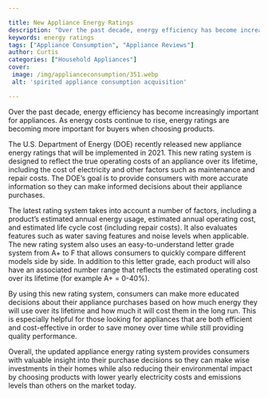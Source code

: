 ```yaml
---

title: New Appliance Energy Ratings
description: "Over the past decade, energy efficiency has become increasingly important for appliances. As energy costs continue to rise, energy...find out now"
keywords: energy ratings
tags: ["Appliance Consumption", "Appliance Reviews"]
author: Curtis
categories: ["Household Appliances"]
cover: 
 image: /img/applianceconsumption/351.webp
 alt: 'spirited appliance consumption acquisition'

---
```


Over the past decade, energy efficiency has become increasingly important for appliances. As energy costs continue to rise, energy ratings are becoming more important for buyers when choosing products.

The U.S. Department of Energy (DOE) recently released new appliance energy ratings that will be implemented in 2021. This new rating system is designed to reflect the true operating costs of an appliance over its lifetime, including the cost of electricity and other factors such as maintenance and repair costs. The DOE’s goal is to provide consumers with more accurate information so they can make informed decisions about their appliance purchases.

The latest rating system takes into account a number of factors, including a product’s estimated annual energy usage, estimated annual operating cost, and estimated life cycle cost (including repair costs). It also evaluates features such as water saving features and noise levels when applicable. The new rating system also uses an easy-to-understand letter grade system from A+ to F that allows consumers to quickly compare different models side by side. In addition to this letter grade, each product will also have an associated number range that reflects the estimated operating cost over its lifetime (for example A+ = 0-40%). 

By using this new rating system, consumers can make more educated decisions about their appliance purchases based on how much energy they will use over its lifetime and how much it will cost them in the long run. This is especially helpful for those looking for appliances that are both efficient and cost-effective in order to save money over time while still providing quality performance. 

Overall, the updated appliance energy rating system provides consumers with valuable insight into their purchase decisions so they can make wise investments in their homes while also reducing their environmental impact by choosing products with lower yearly electricity costs and emissions levels than others on the market today.

